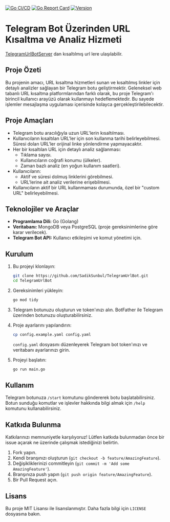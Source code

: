 [![Go CI/CD](https://github.com/SadikSunbul/TelegramUrlBot/actions/workflows/go.yml/badge.svg)](https://github.com/SadikSunbul/TelegramUrlBot/actions/workflows/go.yml)
[![Go Report Card](https://goreportcard.com/badge/github.com/SadikSunbul/TelegramUrlBot)](https://goreportcard.com/report/github.com/SadikSunbul/TelegramUrlBot)
[![Version](https://img.shields.io/badge/Version-1.0-blue)]()
# Telegram Bot Üzerinden URL Kısaltma ve Analiz Hizmeti
[TelegramUrlBotServer](https://github.com/SadikSunbul/TelegramUrlBotServer) dan kısaltılmış url lere ulaşılabilir.
## Proje Özeti
Bu projenin amacı, URL kısaltma hizmetleri sunan ve kısaltılmış linkler için detaylı analizler sağlayan bir Telegram botu geliştirmektir. Geleneksel web tabanlı URL kısaltma platformlarından farklı olarak, bu proje Telegram'ı birincil kullanıcı arayüzü olarak kullanmayı hedeflemektedir. Bu sayede işlemler mesajlaşma uygulaması içerisinde kolayca gerçekleştirilebilecektir.

## Proje Amaçları
- Telegram botu aracılığıyla uzun URL'lerin kısaltılması.
- Kullanıcıların kısaltılan URL'ler için son kullanma tarihi belirleyebilmesi. Süresi dolan URL'ler orijinal linke yönlendirme yapmayacaktır.
- Her bir kısaltılan URL için detaylı analiz sağlanması:
  - Tıklama sayısı.
  - Kullanıcıların coğrafi konumu (ülkeler).
  - Zaman bazlı analiz (en yoğun kullanım saatleri).
- Kullanıcıların:
  - Aktif ve süresi dolmuş linklerini görebilmesi.
  - URL'lerine ait analiz verilerine erişebilmesi.
- Kullanıcıların aktif bir URL kullanmaması durumunda, özel bir "custom URL" belirleyebilmesi.

## Teknolojiler ve Araçlar
- **Programlama Dili:** Go (Golang)
- **Veritabanı:** MongoDB veya PostgreSQL (proje gereksinimlerine göre karar verilecek).
- **Telegram Bot API:** Kullanıcı etkileşimi ve komut yönetimi için.

## Kurulum
1. Bu projeyi klonlayın:
    ```bash
    git clone https://github.com/SadikSunbul/TelegramUrlBot.git
    cd TelegramUrlBot
    ```
2. Gereksinimleri yükleyin:
    ```bash
    go mod tidy
    ```
3. Telegram botunuzu oluşturun ve token'ınızı alın. BotFather ile Telegram üzerinden botunuzu oluşturabilirsiniz.

4. Proje ayarlarını yapılandırın:
    ```bash
    cp config.example.yaml config.yaml
    ```
    `config.yaml` dosyasını düzenleyerek Telegram bot token'ınızı ve veritabanı ayarlarınızı girin.

5. Projeyi başlatın:
    ```bash
    go run main.go
    ```

## Kullanım
Telegram botunuza `/start` komutunu göndererek botu başlatabilirsiniz. Botun sunduğu komutlar ve işlevler hakkında bilgi almak için `/help` komutunu kullanabilirsiniz.

## Katkıda Bulunma
Katkılarınızı memnuniyetle karşılıyoruz! Lütfen katkıda bulunmadan önce bir issue açarak ne üzerinde çalışmak istediğinizi belirtin.

1. Fork yapın.
2. Kendi branşınızı oluşturun (`git checkout -b feature/AmazingFeature`).
3. Değişikliklerinizi commitleyin (`git commit -m 'Add some AmazingFeature'`).
4. Branşınıza push yapın (`git push origin feature/AmazingFeature`).
5. Bir Pull Request açın.

## Lisans
Bu proje MIT Lisansı ile lisanslanmıştır. Daha fazla bilgi için `LICENSE` dosyasına bakın.
